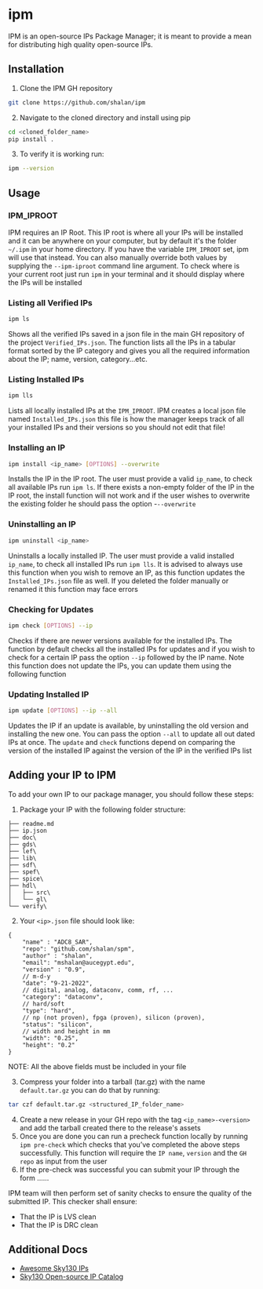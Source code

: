 # ipm
IPM is an open-source IPs Package Manager; it is meant to provide a mean for distributing high quality open-source IPs.

## Installation

1.	Clone the IPM GH repository 
```bash
git clone https://github.com/shalan/ipm
``` 
2.	Navigate to the cloned directory and install using pip
```bash
cd <cloned_folder_name>
pip install .
``` 
3.	To verify it is working run: 
```bash
ipm --version
``` 

## Usage

### IPM_IPROOT
IPM requires an IP Root. This IP root is where all your IPs will be installed and it can be anywhere on your computer, but by default it's the folder ```~/.ipm``` in your home directory. If you have the variable ```IPM_IPROOT``` set, ipm will use that instead. You can also manually override both values by supplying the ```--ipm-iproot``` command line argument. To check where is your current root just run ```ipm``` in your terminal and it should display where the IPs will be installed 

### Listing all Verified IPs
```bash
ipm ls
``` 
Shows all the verified IPs saved in a json file in the main GH repository of the project ```Verified_IPs.json```. The function lists all the IPs in a tabular format sorted by the IP category and gives you all the required information about the IP; name, version, category...etc.

### Listing Installed IPs
```bash
ipm lls
``` 
Lists all locally installed IPs at the ```IPM_IPROOT```. IPM creates a local json file named ```Installed_IPs.json``` this file is how the manager keeps track of all your installed IPs and their versions so you should not edit that file!

### Installing an IP
```bash
ipm install <ip_name> [OPTIONS] --overwrite
``` 
Installs the IP in the IP root. The user must provide a valid ```ip_name```, to check all available IPs run ```ipm ls```. If there exists a non-empty folder of the IP in the IP root, the install function will not work and if the user wishes to overwrite the existing folder he should pass the option     -```--overwrite``` 

### Uninstalling an IP
```bash
ipm uninstall <ip_name>
``` 
Uninstalls a locally installed IP. The user must provide a valid installed ```ip_name```, to check all installed IPs run ```ipm lls```. It is advised to always use this function when you wish to remove an IP, as this function updates the ```Installed_IPs.json``` file as well. If you deleted the folder manually or renamed it this function may face errors

### Checking for Updates
```bash
ipm check [OPTIONS] --ip
``` 
Checks if there are newer versions available for the installed IPs. The function by default checks all the installed IPs for updates and if you wish to check for a certain IP pass the option ```--ip``` followed by the IP name. Note this function does not update the IPs, you can update them using the following function

### Updating Installed IP
```bash
ipm update [OPTIONS] --ip --all
``` 
Updates the IP if an update is available, by uninstalling the old version and installing the new one. You can pass the option ```--all``` to update all out dated IPs at once. The ```update``` and ```check``` functions depend on comparing the version of the installed IP against the version of the IP in the verified IPs list 

## Adding your IP to IPM
To add your own IP to our package manager, you should follow these steps:

1.	Package your IP with the following folder structure:
```
├── readme.md
├── ip.json
├── doc\
├── gds\
├── lef\
├── lib\ 
├── sdf\
├── spef\
├── spice\
├── hdl\ 
│   ├── src\
│   └── gl\
└── verify\
```
2. Your ```<ip>.json``` file should look like:
```
{
    "name" : "ADC8_SAR",
    "repo": "github.com/shalan/spm",
    "author" : "shalan",
    "email": "mshalan@aucegypt.edu",
    "version" : "0.9",
    // m-d-y
    "date": "9-21-2022",
    // digital, analog, dataconv, comm, rf, ...
    "category": "dataconv",
    // hard/soft
    "type": "hard",
    // np (not proven), fpga (proven), silicon (proven), 
    "status": "silicon",
    // width and height in mm
    "width": "0.25",
    "height": "0.2"
}
```
NOTE: All the above fields must be included in your file

3. Compress your folder into a tarball (tar.gz) with the name ```default.tar.gz``` you can do that by running:
```bash
tar czf default.tar.gz <structured_IP_folder_name>
``` 
4. Create a new release in your GH repo with the tag ```<ip_name>-<version>``` and add the tarball created there to the release's assets
5. Once you are done you can run a precheck function locally by running ```ipm pre-check``` which checks that you’ve completed the above steps successfully. This function will require the ```IP name```, ```version``` and the ```GH repo``` as input from the user
6.	If the pre-check was successful you can submit your IP through the form ......

IPM team will then perform set of sanity checks to ensure the quality of the submitted IP. This checker shall ensure:
- That the IP is LVS clean
- That the IP is DRC clean

## Additional Docs
- [Awesome Sky130 IPs](https://github.com/shalan/Awesome-Sky130-IPs)
- [Sky130 Open-source IP Catalog](https://github.com/efabless/skywater-pdk-central/blob/main/design-ip.md)
